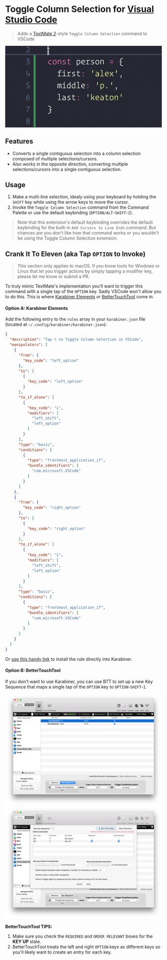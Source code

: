 # Toggle Column Selection for [Visual Studio Code](http://code.visualstudio.com)

> Adds a [TextMate 2](https://macromates.com)-style `Toggle Column Selection` command to VSCode

![Demo](images/demo.gif)

## Features

- Converts a single contiguous selection into a column selection composed of multiple selections/cursors.
- Also works in the opposite direction, converting multiple selections/cursors into a single contiguous selection.

## Usage

1. Make a multi-line selection, idealy using your keyboard by holding the `SHIFT` key while using the arrow keys to move the cursor.
2. Invoke the `Toggle Column Selection` command from the Command Palette  or use the default keybinding (`OPTION/ALT`-`SHIFT`-`I`).

> Note that this extension's default keybinding overrides the default keybinding for the built-in `Add Cursors to Line Ends` command. But chances are you don't like how that command works or you wouldn't be using the Toggle Column Selection extension.

## Crank It To Eleven (aka Tap `OPTION` to Invoke)

> This section only applies to macOS. If you know tools for Windows or Linux that let you trigger actions by simply tapping a modifier key, please let me know or submit a PR.

To truly mimic TextMate's implementation you'll want to trigger this command with a single tap of the `OPTION` key. Sadly VSCode won't allow you to do this. This is where [Karabiner Elements](https://pqrs.org/osx/karabiner/) or [BetterTouchTool](https://www.boastr.net) come in.

#### Option A: Karabiner Elements

Add the following entry to the `rules` array in your `karabiner.json` file (located at `~/.config/karabiner/karabiner.json`):

```json
{
  "description": "Tap ⌥ to Toggle Column Selection in VSCode",
  "manipulators": [
    {
      "from": {
        "key_code": "left_option"
      },
      "to": [
        {
          "key_code": "left_option"
        }
      ],
      "to_if_alone": [
        {
          "key_code": "i",
          "modifiers": [
            "left_shift",
            "left_option"
          ]
        }
      ],
      "type": "basic",
      "conditions": [
        {
          "type": "frontmost_application_if",
          "bundle_identifiers": [
            "com.microsoft.VSCode"
          ]
        }
      ]
    },
    {
      "from": {
        "key_code": "right_option"
      },
      "to": [
        {
          "key_code": "right_option"
        }
      ],
      "to_if_alone": [
        {
          "key_code": "i",
          "modifiers": [
            "left_shift",
            "left_option"
          ]
        }
      ],
      "type": "basic",
      "conditions": [
        {
          "type": "frontmost_application_if",
          "bundle_identifiers": [
            "com.microsoft.VSCode"
          ]
        }
      ]
    }
  ]
}
```

Or [use this handy link](karabiner://karabiner/assets/complex_modifications/import?url=https://raw.githubusercontent.com/erikphansen/vscode-toggle-column-selection/master/karabiner/option-toggle-column-selection-vscode.json) to install the rule directly into Karabiner.

#### Option B: BetterTouchTool

If you don't want to use Karabiner, you can use BTT to set up a new Key Sequence that maps a single tap of the `OPTION` key to `OPTION`-`SHIFT`-`I`.

![BTT-1](images/btt-1.png)
![BTT-2](images/btt-2.png)

**BetterTouchTool TIPS:**

1. Make sure you check the `REQUIRED` and `ORDER RELEVANT` boxes for the **KEY UP** state.
2. BetterTouchTool treats the left and right `OPTION` keys as different keys so you'll likely want to create an entry for each key.
